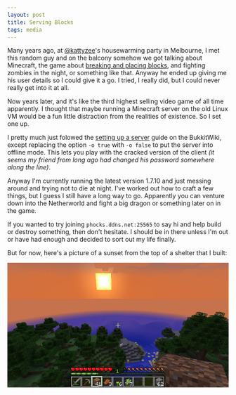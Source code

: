 ```yaml
---
layout: post
title: Serving Blocks
tags: media
---
```


Many years ago, at [@kattyzee](https://twitter.com/kattyzee)'s housewarming party in Melbourne, I met this random guy and on the balcony somehow we got talking about Minecraft, the game about [breaking and placing blocks](https://minecraft.net/), and fighting zombies in the night, or something like that. Anyway he ended up giving me his user details so I could give it a go. I tried, I really did, but I could never really get into it at all.

Now years later, and it's like the third highest selling video game of all time apparently. I thought that maybe running a Minecraft server on the old Linux VM would be a fun little distraction from the realities of existence. So I set one up.

I pretty much just folowed the [setting up a server](http://wiki.bukkit.org/Setting_up_a_server) guide on the BukkitWiki, except replacing the option `-o true` with `-o false` to put the server into offline mode. This lets you play with the cracked version of the client *(it seems my friend from long ago had changed his password somewhere along the line)*.

Anyway I'm currently running the latest version 1.7.10 and just messing around and trying not to die at night. I've worked out how to craft a few things, but I guess I still have a long way to go. Apparently you can venture down into the Netherworld and fight a big dragon or something later on in the game.

If you wanted to try joining `phocks.ddns.net:25565` to say hi and help build or destroy something, then don't hesitate. I should be in there unless I'm out or have had enough and decided to sort out my life finally.

But for now, here's a picture of a sunset from the top of a shelter that I built:

![Minecraft sunset](/public/img/minecraft-sunset.jpg)